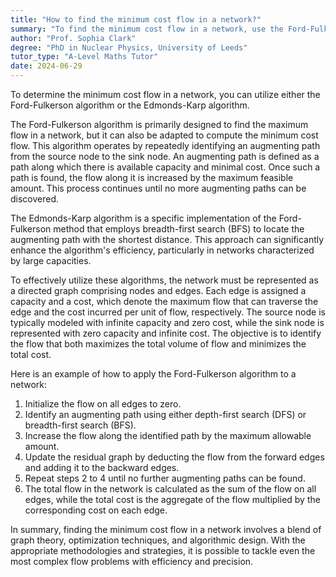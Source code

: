 ```yaml
---
title: "How to find the minimum cost flow in a network?"
summary: "To find the minimum cost flow in a network, use the Ford-Fulkerson algorithm or the Edmonds-Karp algorithm."
author: "Prof. Sophia Clark"
degree: "PhD in Nuclear Physics, University of Leeds"
tutor_type: "A-Level Maths Tutor"
date: 2024-06-29
---
```


To determine the minimum cost flow in a network, you can utilize either the Ford-Fulkerson algorithm or the Edmonds-Karp algorithm.

The Ford-Fulkerson algorithm is primarily designed to find the maximum flow in a network, but it can also be adapted to compute the minimum cost flow. This algorithm operates by repeatedly identifying an augmenting path from the source node to the sink node. An augmenting path is defined as a path along which there is available capacity and minimal cost. Once such a path is found, the flow along it is increased by the maximum feasible amount. This process continues until no more augmenting paths can be discovered.

The Edmonds-Karp algorithm is a specific implementation of the Ford-Fulkerson method that employs breadth-first search (BFS) to locate the augmenting path with the shortest distance. This approach can significantly enhance the algorithm's efficiency, particularly in networks characterized by large capacities.

To effectively utilize these algorithms, the network must be represented as a directed graph comprising nodes and edges. Each edge is assigned a capacity and a cost, which denote the maximum flow that can traverse the edge and the cost incurred per unit of flow, respectively. The source node is typically modeled with infinite capacity and zero cost, while the sink node is represented with zero capacity and infinite cost. The objective is to identify the flow that both maximizes the total volume of flow and minimizes the total cost.

Here is an example of how to apply the Ford-Fulkerson algorithm to a network:

1. Initialize the flow on all edges to zero.
2. Identify an augmenting path using either depth-first search (DFS) or breadth-first search (BFS).
3. Increase the flow along the identified path by the maximum allowable amount.
4. Update the residual graph by deducting the flow from the forward edges and adding it to the backward edges.
5. Repeat steps 2 to 4 until no further augmenting paths can be found.
6. The total flow in the network is calculated as the sum of the flow on all edges, while the total cost is the aggregate of the flow multiplied by the corresponding cost on each edge.

In summary, finding the minimum cost flow in a network involves a blend of graph theory, optimization techniques, and algorithmic design. With the appropriate methodologies and strategies, it is possible to tackle even the most complex flow problems with efficiency and precision.
    